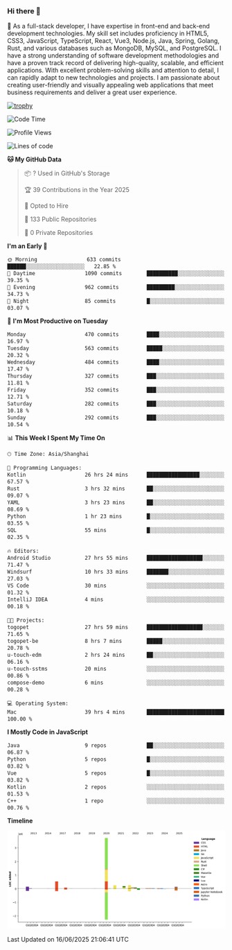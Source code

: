### Hi there 👋

🌱 As a full-stack developer, I have expertise in front-end and back-end development technologies. My skill set includes proficiency in HTML5, CSS3, JavaScript, TypeScript, React, Vue3, Node.js, Java, Spring, Golang, Rust, and various databases such as MongoDB, MySQL, and PostgreSQL. I have a strong understanding of software development methodologies and have a proven track record of delivering high-quality, scalable, and efficient applications. With excellent problem-solving skills and attention to detail, I can rapidly adapt to new technologies and projects. I am passionate about creating user-friendly and visually appealing web applications that meet business requirements and deliver a great user experience.

[![trophy](https://github-profile-trophy.vercel.app/?username=elton&rank=SECRET,SSS,SS,S,AAA,AA,A&theme=onedark&no-frame=true&margin-w=10)](https://github.com/ryo-ma/github-profile-trophy)

<!--START_SECTION:waka-->
![Code Time](http://img.shields.io/badge/Code%20Time-1%2C734%20hrs%2039%20mins-blue)

![Profile Views](http://img.shields.io/badge/Profile%20Views-0-blue)

![Lines of code](https://img.shields.io/badge/From%20Hello%20World%20I%27ve%20Written-5.7%20million%20lines%20of%20code-blue)

**🐱 My GitHub Data** 

> 📦 ? Used in GitHub's Storage 
 > 
> 🏆 39 Contributions in the Year 2025
 > 
> 💼 Opted to Hire
 > 
> 📜 133 Public Repositories 
 > 
> 🔑 0 Private Repositories 
 > 
**I'm an Early 🐤** 

```text
🌞 Morning                633 commits         ██████░░░░░░░░░░░░░░░░░░░   22.85 % 
🌆 Daytime                1090 commits        ██████████░░░░░░░░░░░░░░░   39.35 % 
🌃 Evening                962 commits         █████████░░░░░░░░░░░░░░░░   34.73 % 
🌙 Night                  85 commits          █░░░░░░░░░░░░░░░░░░░░░░░░   03.07 % 
```
📅 **I'm Most Productive on Tuesday** 

```text
Monday                   470 commits         ████░░░░░░░░░░░░░░░░░░░░░   16.97 % 
Tuesday                  563 commits         █████░░░░░░░░░░░░░░░░░░░░   20.32 % 
Wednesday                484 commits         ████░░░░░░░░░░░░░░░░░░░░░   17.47 % 
Thursday                 327 commits         ███░░░░░░░░░░░░░░░░░░░░░░   11.81 % 
Friday                   352 commits         ███░░░░░░░░░░░░░░░░░░░░░░   12.71 % 
Saturday                 282 commits         ███░░░░░░░░░░░░░░░░░░░░░░   10.18 % 
Sunday                   292 commits         ███░░░░░░░░░░░░░░░░░░░░░░   10.54 % 
```


📊 **This Week I Spent My Time On** 

```text
🕑︎ Time Zone: Asia/Shanghai

💬 Programming Languages: 
Kotlin                   26 hrs 24 mins      █████████████████░░░░░░░░   67.57 % 
Rust                     3 hrs 32 mins       ██░░░░░░░░░░░░░░░░░░░░░░░   09.07 % 
YAML                     3 hrs 23 mins       ██░░░░░░░░░░░░░░░░░░░░░░░   08.69 % 
Python                   1 hr 23 mins        █░░░░░░░░░░░░░░░░░░░░░░░░   03.55 % 
SQL                      55 mins             █░░░░░░░░░░░░░░░░░░░░░░░░   02.35 % 

🔥 Editors: 
Android Studio           27 hrs 55 mins      ██████████████████░░░░░░░   71.47 % 
Windsurf                 10 hrs 33 mins      ███████░░░░░░░░░░░░░░░░░░   27.03 % 
VS Code                  30 mins             ░░░░░░░░░░░░░░░░░░░░░░░░░   01.32 % 
IntelliJ IDEA            4 mins              ░░░░░░░░░░░░░░░░░░░░░░░░░   00.18 % 

🐱‍💻 Projects: 
togopet                  27 hrs 59 mins      ██████████████████░░░░░░░   71.65 % 
togopet-be               8 hrs 7 mins        █████░░░░░░░░░░░░░░░░░░░░   20.78 % 
u-touch-edm              2 hrs 24 mins       ██░░░░░░░░░░░░░░░░░░░░░░░   06.16 % 
u-touch-sstms            20 mins             ░░░░░░░░░░░░░░░░░░░░░░░░░   00.86 % 
compose-demo             6 mins              ░░░░░░░░░░░░░░░░░░░░░░░░░   00.28 % 

💻 Operating System: 
Mac                      39 hrs 4 mins       █████████████████████████   100.00 % 
```

**I Mostly Code in JavaScript** 

```text
Java                     9 repos             ██░░░░░░░░░░░░░░░░░░░░░░░   06.87 % 
Python                   5 repos             █░░░░░░░░░░░░░░░░░░░░░░░░   03.82 % 
Vue                      5 repos             █░░░░░░░░░░░░░░░░░░░░░░░░   03.82 % 
Kotlin                   2 repos             ░░░░░░░░░░░░░░░░░░░░░░░░░   01.53 % 
C++                      1 repo              ░░░░░░░░░░░░░░░░░░░░░░░░░   00.76 % 
```



**Timeline**

![Lines of Code chart](https://raw.githubusercontent.com/elton/elton/main/assets/bar_graph.png)


 Last Updated on 16/06/2025 21:06:41 UTC
<!--END_SECTION:waka-->

<!--
**elton/elton** is a ✨ _special_ ✨ repository because its `README.md` (this file) appears on your GitHub profile.

Here are some ideas to get you started:

- 🔭 I’m currently working on ...
- 🌱 I’m currently learning ...
- 👯 I’m looking to collaborate on ...
- 🤔 I’m looking for help with ...
- 💬 Ask me about ...
- 📫 How to reach me: ...
- 😄 Pronouns: ...
- ⚡ Fun fact: ...
-->
